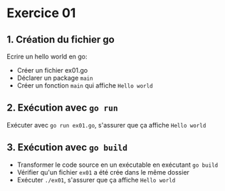 # Exercice 01

## 1. Création du fichier go
Ecrire un hello world en go:

* Créer un fichier ex01.go
* Déclarer un package `main`
* Créer un fonction `main` qui affiche `Hello world`

## 2. Exécution avec `go run`

Exécuter avec `go run ex01.go`, s'assurer que ça affiche `Hello world`
 
## 3. Exécution avec `go build`

* Transformer le code source en un exécutable en exécutant `go build`
* Vérifier qu'un fichier `ex01` a été crée dans le même dossier
* Exécuter `./ex01`, s'assurer que ça affiche `Hello world`
 
 